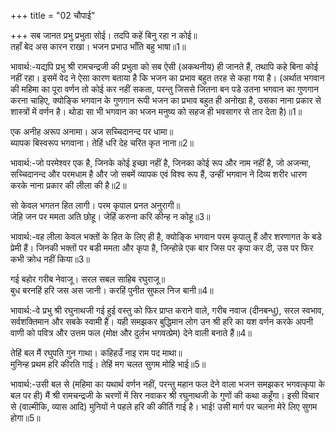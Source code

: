 +++
title = "02 चौपाई"

+++
सब जानत प्रभु प्रभुता सोई। तदपि कहें बिनु रहा न कोई॥  
तहाँ बेद अस कारन राखा। भजन प्रभाउ भाँति बहु भाषा॥1॥  

भावार्थ:-यद्यपि प्रभु श्री रामचन्द्रजी की प्रभुता को सब ऐसी (अकथनीय) ही जानते हैं, तथापि कहे बिना कोई नहीं रहा। इसमें वेद ने ऐसा कारण बताया है कि भजन का प्रभाव बहुत तरह से कहा गया है। (अर्थात भगवान की महिमा का पूरा वर्णन तो कोई कर नहीं सकता, परन्तु जिससे जितना बन पडे उतना भगवान का गुणगान करना चाहिए, क्योङ्कि भगवान के गुणगान रूपी भजन का प्रभाव बहुत ही अनोखा है, उसका नाना प्रकार से शास्त्रों में वर्णन है। थोडा सा भी भगवान का भजन मनुष्य को सहज ही भवसागर से तार देता है)॥1॥  

एक अनीह अरूप अनामा। अज सच्चिदानन्द पर धामा॥  
ब्यापक बिस्वरूप भगवाना। तेहिं धरि देह चरित कृत नाना॥2॥  

भावार्थ:-जो परमेश्वर एक है, जिनके कोई इच्छा नहीं है, जिनका कोई रूप और नाम नहीं है, जो अजन्मा, सच्चिदानन्द और परमधाम है और जो सबमें व्यापक एवं विश्व रूप हैं, उन्हीं भगवान ने दिव्य शरीर धारण करके नाना प्रकार की लीला की है॥2॥  

सो केवल भगतन हित लागी। परम कृपाल प्रनत अनुरागी॥  
जेहि जन पर ममता अति छोहू। जेहिं करुना करि कीन्ह न कोहू॥3॥  

भावार्थ:-वह लीला केवल भक्तों के हित के लिए ही है, क्योङ्कि भगवान परम कृपालु हैं और शरणागत के बडे प्रेमी हैं। जिनकी भक्तों पर बडी ममता और कृपा है, जिन्होन्ने एक बार जिस पर कृपा कर दी, उस पर फिर कभी क्रोध नहीं किया॥3॥  

गई बहोर गरीब नेवाजू। सरल सबल साहिब रघुराजू॥  
बुध बरनहिं हरि जस अस जानी। करहिं पुनीत सुफल निज बानी॥4॥  

भावार्थ:-वे प्रभु श्री रघुनाथजी गई हुई वस्तु को फिर प्राप्त कराने वाले, गरीब नवाज (दीनबन्धु), सरल स्वभाव, सर्वशक्तिमान और सबके स्वामी हैं। यही समझकर बुद्धिमान लोग उन श्री हरि का यश वर्णन करके अपनी वाणी को पवित्र और उत्तम फल (मोक्ष और दुर्लभ भगवत्प्रेम) देने वाली बनाते हैं॥4॥  

तेहिं बल मैं रघुपति गुन गाथा। कहिहउँ नाइ राम पद माथा॥  
मुनिन्ह प्रथम हरि कीरति गाई। तेहिं मग चलत सुगम मोहि भाई॥5॥  

भावार्थ:-उसी बल से (महिमा का यथार्थ वर्णन नहीं, परन्तु महान फल देने वाला भजन समझकर भगवत्कृपा के बल पर ही) मैं श्री रामचन्द्रजी के चरणों में सिर नवाकर श्री रघुनाथजी के गुणों की कथा कहूँगा। इसी विचार से (वाल्मीकि, व्यास आदि) मुनियों ने पहले हरि की कीर्ति गाई है। भाई! उसी मार्ग पर चलना मेरे लिए सुगम होगा॥5॥  